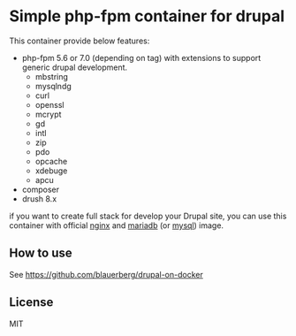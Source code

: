 # Simple php-fpm container for drupal

This container provide below features:
  - php-fpm 5.6 or 7.0 (depending on tag) with extensions to support generic drupal development.
    - mbstring
    - mysqlndg
    - curl
    - openssl
    - mcrypt
    - gd
    - intl
    - zip
    - pdo
    - opcache
    - xdebuge
    - apcu
  - composer
  - drush 8.x

if you want to create full stack for develop your Drupal site, you can use this container with official [nginx](https://hub.docker.com/_/nginx) and [mariadb](https://hub.docker.com/_/mariadb) (or [mysql](https://hub.docker.com/_/mysql)) image.

## How to use

See https://github.com/blauerberg/drupal-on-docker

## License

MIT
